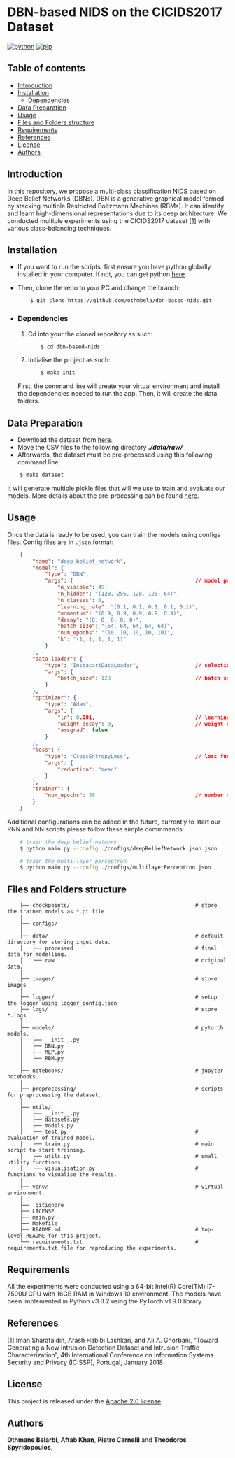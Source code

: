 # DBN-based NIDS on the CICIDS2017 Dataset
[![python](https://img.shields.io/badge/python-3.8.2-blue?style=plastic&logo=python)](https://www.python.org/downloads/release/python-382/)
[![pip](https://img.shields.io/badge/pypi-v22.1-informational?style=plastic&logo=pypi)](https://pypi.org/project/pip/22.1/)


## Table of contents

* [Introduction](#introduction)
* [Installation](#installation)
    * [Dependencies](#dependencies)
* [Data Preparation](#data-preparation)
* [Usage](#usage)
* [Files and Folders structure](#files-and-folders-structure)
* [Requirements](#requirements)
* [References](#references)
* [License](#license)
* [Authors](#authors)


## Introduction

In this repository, we propose a multi-class classification NIDS based on Deep Belief Networks (DBNs). DBN is a generative graphical model formed by stacking multiple Restricted Boltzmann Machines (RBMs). It can identify and learn high-dimensional representations due to its deep architecture. We conducted multiple experiments using the CICIDS2017 dataset [[1]](#1) with various class-balancing techniques.


## Installation

* If you want to run the scripts, first ensure you have python globally installed in your computer. If not, you can get python [here](https://www.python.org).
* Then, clone the repo to your PC and change the branch:
    ```bash
        $ git clone https://github.com/othmbela/dbn-based-nids.git
    ```

* ### Dependencies
    1. Cd into your the cloned repository as such:
        ```bash
            $ cd dbn-based-nids
        ```
    2. Initialise the project as such:
        ```bash
            $ make init
        ```
    First, the command line will create your virtual environment and install the dependencies needed to run the app. Then, it will create the data folders.


## Data Preparation

* Download the dataset from [here](https://www.unb.ca/cic/datasets/ids-2017.html).
* Move the CSV files to the following directory ***./data/raw/***
* Afterwards, the dataset must be pre-processed using this following command line:
```bash
    $ make dataset
```
It will generate multiple pickle files that will we use to train and evaluate our models. More details about the pre-processing can be found [here](preprocessing/README.md#data-pre-processing-of-the-cicids2017).


## Usage

Once the data is ready to be used, you can train the models using configs files. Config files are in `.json` format:
```json
    {
        "name": "deep_belief_network",
        "model": {                                       
            "type": "DBN",
            "args": {                                       // model parameters
                "n_visible": 49,
                "n_hidden": "(128, 256, 128, 128, 64)",
                "n_classes": 6,
                "learning_rate": "(0.1, 0.1, 0.1, 0.1, 0.1)",
                "momentum": "(0.9, 0.9, 0.9, 0.9, 0.9)",
                "decay": "(0, 0, 0, 0, 0)",
                "batch_size": "(64, 64, 64, 64, 64)",
                "num_epochs": "(10, 10, 10, 10, 10)",
                "k": "(1, 1, 1, 1, 1)"
            }
        },
        "data_loader": {
            "type": "InstacartDataLoader",                  // selecting data loader
            "args": {
                "batch_size": 128                           // batch size
            }
        },
        "optimizer": {
            "type": "Adam",
            "args": {
                "lr": 0.001,                                // learning rate
                "weight_decay": 0,                          // weight decay
                "amsgrad": false
            }
        },
        "loss": {
            "type": "CrossEntropyLoss",                     // loss function
            "args": {
                "reduction": "mean"
            }
        },
        "trainer": {
            "num_epochs": 30                                // number of training epochs
        }
    }
```

Additional configurations can be added in the future, currently to start our RNN and NN scripts please follow these simple commmands:
```bash
    # train the deep belief network
    $ python main.py --config ./configs/deepBeliefNetwork.json.json

    # train the multi-layer perceptron
    $ python main.py --config ./configs/multilayerPerceptron.json
```


## Files and Folders structure

```
    ├── checkpoints/                                        # store the trained models as *.pt file.
    │
    ├── configs/
    │
    ├── data/                                               # default directory for storing input data.
    │   ├── processed                                       # final data for modelling.
    │   └── raw                                             # original data.
    │
    ├── images/                                             # store images
    │
    ├── logger/                                             # setup the logger using logger_config.json
    ├── logs/                                               # store *.logs
    │
    ├── models/                                             # pytorch models.
    │   ├── __init__.py
    │   ├── DBN.py
    │   ├── MLP.py
    │   └── RBM.py
    │
    ├── notebooks/                                          # jupyter notebooks.
    │
    ├── preprocessing/                                      # scripts for preprocessing the dataset.
    │
    ├── utils/
    │   ├── __init__.py
    │   ├── datasets.py
    │   ├── models.py
    │   ├── test.py                                         # evaluation of trained model.
    │   ├── train.py                                        # main script to start training.
    │   ├── utils.py                                        # small utility functions.
    │   └── visualisation.py                                # functions to visualise the results.
    │
    ├── venv/                                               # virtual environment.
    │
    ├── .gitignore
    ├── LICENSE
    ├── main.py
    ├── Makefile
    ├── README.md                                           # top-level README for this project.
    └── requirements.txt                                    # requirements.txt file for reproducing the experiments.
```


## Requirements

All the experiments were conducted using a 64-bit Intel(R) Core(TM) i7-7500U CPU with 16GB RAM in Windows 10 environment. The models have been implemented in Python v3.8.2 using the PyTorch v1.9.0 library.


## References
<a id="1">[1]</a> 
Iman Sharafaldin, Arash Habibi Lashkari, and Ali A. Ghorbani, 
“Toward Generating a New Intrusion Detection Dataset and Intrusion Traffic Characterization”,
4th International Conference on Information Systems Security and Privacy (ICISSP), Portugal, January 2018


## License

This project is released under the [Apache 2.0 license](LICENSE).


## Authors

**Othmane Belarbi**, **Aftab Khan**, **Pietro Carnelli** and **Theodoros Spyridopoulos**,
